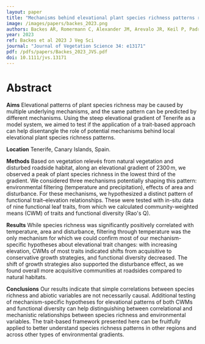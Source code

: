 ```yaml
---
layout: paper
title: "Mechanisms behind elevational plant species richness patterns revealed by a trait-based approach"
image: /images/papers/backes_2023.png
authors: Backes AR, Romermann C, Alexander JM, Arevalo JR, Keil P, Padron-Mederos MA, Trogisch S, Haider S
year: 2023
ref: Backes et al 2023 J Veg Sci
journal: "Journal of Vegetation Science 34: e13171"
pdf: /pdfs/papers/Backes_2023_JVS.pdf
doi: 10.1111/jvs.13171
---
```


# Abstract

**Aims** Elevational patterns of plant species richness may be caused by multiple underlying mechanisms, and the same pattern can be predicted by different mechanisms. Using the steep elevational gradient of Tenerife as a model system, we aimed to test if the application of a trait-based approach can help disentangle the role of potential mechanisms behind local elevational plant species richness patterns.

**Location** Tenerife, Canary Islands, Spain.

**Methods** Based on vegetation relevés from natural vegetation and disturbed roadside habitat, along an elevational gradient of 2300 m, we observed a peak of plant species richness in the lowest third of the gradient. We considered three mechanisms potentially shaping this pattern: environmental filtering (temperature and precipitation), effects of area and disturbance. For these mechanisms, we hypothesized a distinct pattern of functional trait–elevation relationships. These were tested with in-situ data of nine functional leaf traits, from which we calculated community-weighted means (CWM) of traits and functional diversity (Rao's Q).

**Results** While species richness was significantly positively correlated with temperature, area and disturbance, filtering through temperature was the only mechanism for which we could confirm most of our mechanism-specific hypotheses about elevational trait changes: with increasing elevation, CWMs of most traits indicated shifts from acquisitive to conservative growth strategies, and functional diversity decreased. The shift of growth strategies also supported the disturbance effect, as we found overall more acquisitive communities at roadsides compared to natural habitats.

**Conclusions** Our results indicate that simple correlations between species richness and abiotic variables are not necessarily causal. Additional testing of mechanism-specific hypotheses for elevational patterns of both CWMs and functional diversity can help distinguishing between correlational and mechanistic relationships between species richness and environmental variables. The trait-based framework presented here can be fruitfully applied to better understand species richness patterns in other regions and across other types of environmental gradients.

